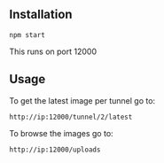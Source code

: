 ## Installation

```
npm start
```

This runs on port 12000

## Usage

To get the latest image per tunnel go to:

```
http://ip:12000/tunnel/2/latest
```

To browse the images go to:

```
http://ip:12000/uploads
```